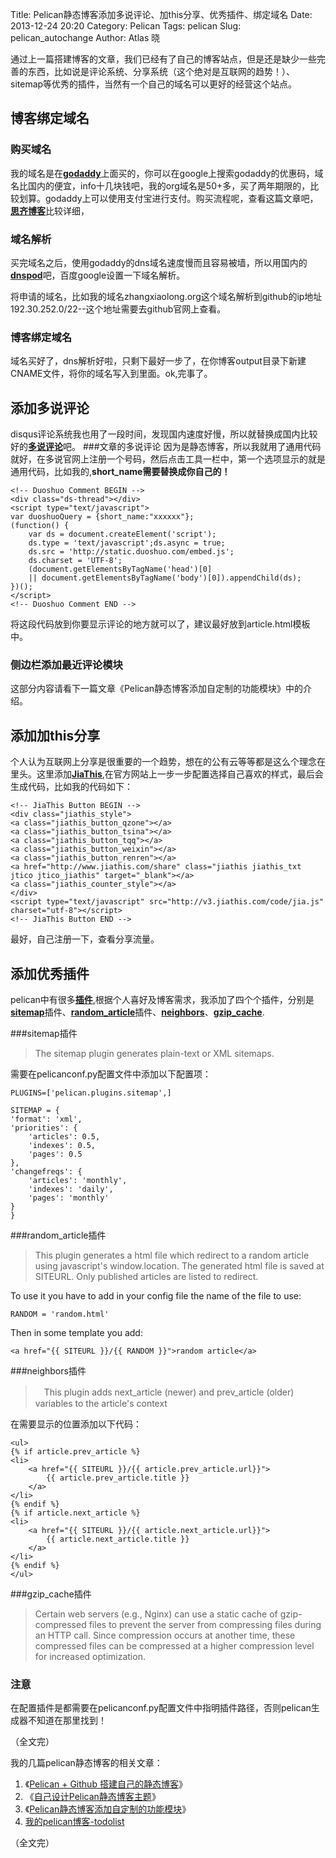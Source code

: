 Title: Pelican静态博客添加多说评论、加this分享、优秀插件、绑定域名
Date: 2013-12-24 20:20
Category: Pelican
Tags: pelican
Slug: pelican_autochange
Author: Atlas 晓


通过上一篇搭建博客的文章，我们已经有了自己的博客站点，但是还是缺少一些完善的东西，比如说是评论系统、分享系统（这个绝对是互联网的趋势！）、sitemap等优秀的插件，当然有一个自己的域名可以更好的经营这个站点。

## 博客绑定域名
### 购买域名
我的域名是在[**godaddy**][1]上面买的，你可以在google上搜索godaddy的优惠码，域名比国内的便宜，info十几块钱吧，我的org域名是50+多，买了两年期限的，比较划算。godaddy上可以使用支付宝进行支付。购买流程呢，查看这篇文章吧，[**思齐博客**][2]比较详细，
### 域名解析
买完域名之后，使用godaddy的dns域名速度慢而且容易被墙，所以用国内的[**dnspod**][3]吧，百度google设置一下域名解析。

将申请的域名，比如我的域名zhangxiaolong.org这个域名解析到github的ip地址192.30.252.0/22--这个地址需要去github官网上查看。

### 博客绑定域名
域名买好了，dns解析好啦，只剩下最好一步了，在你博客output目录下新建CNAME文件，将你的域名写入到里面。ok,完事了。

## 添加多说评论
disqus评论系统我也用了一段时间，发现国内速度好慢，所以就替换成国内比较好的[**多说评论**][4]吧。
###文章的多说评论
因为是静态博客，所以我就用了通用代码就好，在多说官网上注册一个号码，然后点击工具一栏中，第一个选项显示的就是通用代码，比如我的,**short_name需要替换成你自己的！**

	<!-- Duoshuo Comment BEGIN -->
	<div class="ds-thread"></div>
	<script type="text/javascript">
	var duoshuoQuery = {short_name:"xxxxxx"};
	(function() {
		var ds = document.createElement('script');
		ds.type = 'text/javascript';ds.async = true;
		ds.src = 'http://static.duoshuo.com/embed.js';
		ds.charset = 'UTF-8';
		(document.getElementsByTagName('head')[0] 
		|| document.getElementsByTagName('body')[0]).appendChild(ds);
	})();
	</script>
	<!-- Duoshuo Comment END -->

将这段代码放到你要显示评论的地方就可以了，建议最好放到article.html模板中。

### 侧边栏添加最近评论模块
这部分内容请看下一篇文章《Pelican静态博客添加自定制的功能模块》中的介绍。

## 添加加this分享

个人认为互联网上分享是很重要的一个趋势，想在的公有云等等都是这么个理念在里头。这里添加[**JiaThis**][5],在官方网站上一步一步配置选择自己喜欢的样式，最后会生成代码，比如我的代码如下：

	<!-- JiaThis Button BEGIN -->
	<div class="jiathis_style">
	<a class="jiathis_button_qzone"></a>
	<a class="jiathis_button_tsina"></a>
	<a class="jiathis_button_tqq"></a>
	<a class="jiathis_button_weixin"></a>
	<a class="jiathis_button_renren"></a>
	<a href="http://www.jiathis.com/share" class="jiathis jiathis_txt jtico jtico_jiathis" target="_blank"></a>
	<a class="jiathis_counter_style"></a>
	</div>
	<script type="text/javascript" src="http://v3.jiathis.com/code/jia.js" charset="utf-8"></script>
	<!-- JiaThis Button END -->
最好，自己注册一下，查看分享流量。

## 添加优秀插件
pelican中有很多[**插件**][6],根据个人喜好及博客需求，我添加了四个个插件，分别是[**sitemap**][7]插件、[**random_article**][8]插件、[**neighbors**][9]、[**gzip_cache**][10].

###sitemap插件
> The sitemap plugin generates plain-text or XML sitemaps.

需要在pelicanconf.py配置文件中添加以下配置项：

	PLUGINS=['pelican.plugins.sitemap',]

	SITEMAP = {
    'format': 'xml',
    'priorities': {
        'articles': 0.5,
        'indexes': 0.5,
        'pages': 0.5
    },
    'changefreqs': {
        'articles': 'monthly',
        'indexes': 'daily',
        'pages': 'monthly'
    }
	}
###random_article插件
> This plugin generates a html file which redirect to a random article using javascript's window.location. The generated html file is saved at SITEURL.
> Only published articles are listed to redirect.

To use it you have to add in your config file the name of the file to use:

	RANDOM = 'random.html'

Then in some template you add:

	<a href="{{ SITEURL }}/{{ RANDOM }}">random article</a>
###neighbors插件
>　This plugin adds next_article (newer) and prev_article (older) variables to the article's context

在需要显示的位置添加以下代码：

	<ul>
	{% if article.prev_article %}
    <li>
        <a href="{{ SITEURL }}/{{ article.prev_article.url}}">
            {{ article.prev_article.title }}
        </a>
    </li>
	{% endif %}
	{% if article.next_article %}
    <li>
        <a href="{{ SITEURL }}/{{ article.next_article.url}}">
            {{ article.next_article.title }}
        </a>
    </li>
	{% endif %}
	</ul>
###gzip_cache插件
> Certain web servers (e.g., Nginx) can use a static cache of gzip-compressed files to prevent the server from compressing files during an HTTP call. Since compression occurs at another time, these compressed files can be compressed at a higher compression level for increased optimization.

### 注意

在配置插件是都需要在pelicanconf.py配置文件中指明插件路径，否则pelican生成器不知道在那里找到！

（全文完）

我的几篇pelican静态博客的相关文章：

1. 《[Pelican + Github 搭建自己的静态博客][11]》
2. 《[自己设计Pelican静态博客主题][12]》
3. 《[Pelican静态博客添加自定制的功能模块][13]》
4.  [我的pelican博客-todolist][14]

（全文完）

[1]:http://www.godaddy.com/
[2]:http://www.siqiboke.com/post/19.html
[3]:https://www.dnspod.cn/
[4]:http://duoshuo.com/
[5]:http://www.jiathis.com/index2
[6]:https://github.com/getpelican/pelican-plugins
[7]:https://github.com/getpelican/pelican-plugins/tree/master/sitemap
[8]:https://github.com/getpelican/pelican-plugins/tree/master/random_article
[9]:https://github.com/getpelican/pelican-plugins/tree/master/neighbors
[10]:https://github.com/getpelican/pelican-plugins/tree/master/gzip_cache
[11]:http://zhangxiaolong.org/pages/2013/12/23/pelican_github/
[12]:http://zhangxiaolong.org/pages/2013/12/24/pelican_theme/
[13]:http://zhangxiaolong.org/pages/2013/12/24/pelican_autofix/
[14]:http://zhangxiaolong.org/pages/2013/12/24/pelican_todo/

